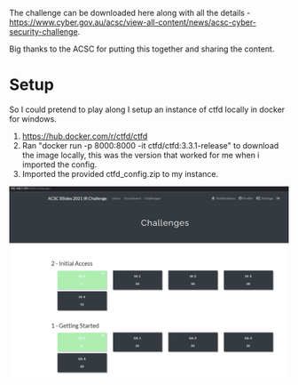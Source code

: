 The challenge can be downloaded here along with all the details - https://www.cyber.gov.au/acsc/view-all-content/news/acsc-cyber-security-challenge.

Big thanks to the ACSC for putting this together and sharing the content.

# Setup
So I could pretend to play along I setup an instance of ctfd locally in docker for windows.
1. https://hub.docker.com/r/ctfd/ctfd
2. Ran "docker run -p 8000:8000 -it ctfd/ctfd:3.3.1-release" to download the image locally, this was the version that worked for me when i imported the config.
3. Imported the provided ctfd_config.zip to my instance.

![](2022-01-20-19-06-48.png)

